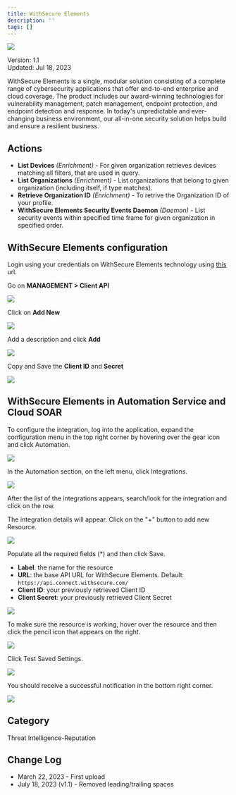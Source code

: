 ```yaml
---
title: WithSecure Elements
description: ''
tags: []
---
```


![](/img/platform-services/automation-service/app-central/logos/withsecure-elements.png)

Version: 1.1  
Updated: Jul 18, 2023

WithSecure Elements is a single, modular solution consisting of a complete range of cybersecurity applications that offer end-to-end enterprise and cloud coverage. The product includes our award-winning technologies for vulnerability management, patch management, endpoint protection, and endpoint detection and response. In today's unpredictable and ever-changing business environment, our all-in-one security solution helps build and ensure a resilient business.

## Actions

* **List Devices** *(Enrichment)* - For given organization retrieves devices matching all filters, that are used in query.
* **List Organizations** *(Enrichment)* - List organizations that belong to given organization (including itself, if type matches).
* **Retrieve Organization ID** *(Enrichment)* - To retrive the Organization ID of your profile.
* **WithSecure Elements Security Events Daemon** *(Daemon)* - List security events within specified time frame for given organization in specified order.

## WithSecure Elements configuration

Login using your credentials on WithSecure Elements technology using [this](https://elements.withsecure.com/) url.

Go on **MANAGEMENT > Client API**

![](/img/platform-services/automation-service/app-central/integrations/withsecure-elements/withsecure-elements-1.png)

Click on **Add New**

![](/img/platform-services/automation-service/app-central/integrations/withsecure-elements/withsecure-elements-2.png)

Add a description and click **Add**

![](/img/platform-services/automation-service/app-central/integrations/withsecure-elements/withsecure-elements-3.png)

Copy and Save the **Client ID** and **Secret**

![](/img/platform-services/automation-service/app-central/integrations/withsecure-elements/withsecure-elements-4.png)

## WithSecure Elements in Automation Service and Cloud SOAR

To configure the integration, log into the application, expand the configuration menu in the top right corner by hovering over the gear icon and click Automation.

![](/img/platform-services/automation-service/app-central/integrations/withsecure-elements/withsecure-elements-5.png)

In the Automation section, on the left menu, click Integrations.

![](/img/platform-services/automation-service/app-central/integrations/withsecure-elements/withsecure-elements-6.png)

After the list of the integrations appears, search/look for the integration and click on the row.

The integration details will appear. Click on the "+" button to add new Resource.

![](/img/platform-services/automation-service/app-central/integrations/withsecure-elements/withsecure-elements-7.png)

Populate all the required fields (\*) and then click Save.

* **Label**: the name for the resource
* **URL**: the base API URL for WithSecure Elements. Default: `https://api.connect.withsecure.com/`
* **Client ID**: your previously retrieved Client ID
* **Client Secret**: your previously retrieved Client Secret

![](/img/platform-services/automation-service/app-central/integrations/withsecure-elements/withsecure-elements-8.png)

To make sure the resource is working, hover over the resource and then click the pencil icon that appears on the right.

![](/img/platform-services/automation-service/app-central/integrations/withsecure-elements/withsecure-elements-9.png)

Click Test Saved Settings.

![](/img/platform-services/automation-service/app-central/integrations/withsecure-elements/withsecure-elements-10.png)

You should receive a successful notification in the bottom right corner.

![](/img/platform-services/automation-service/app-central/integrations/withsecure-elements/withsecure-elements-11.png)

## Category

Threat Intelligence-Reputation

## Change Log

* March 22, 2023 - First upload
* July 18, 2023 (v1.1) - Removed leading/trailing spaces
